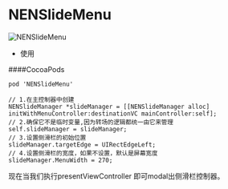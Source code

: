 # NENSlideMenu

![NENSlideMenu](https://github.com/nenseso/NENSlideMenu/blob/master/1.gif)

* 使用

####CocoaPods
```
pod 'NENSlideMenu'
```
```
// 1.在主控制器中创建
NENSlideManager *slideManager = [[NENSlideManager alloc] initWithMenuController:destinationVC mainController:self];
// 2.确保它不是临时变量,因为转场的逻辑都统一由它来管理
self.slideManager = slideManager;
// 3.设置侧滑栏的初始位置
slideManager.targetEdge = UIRectEdgeLeft;
// 4.设置侧滑栏的宽度，如果不设置，默认是屏幕宽度
slideManager.MenuWidth = 270;
```
现在当我们执行presentViewController 即可modal出侧滑栏控制器。
